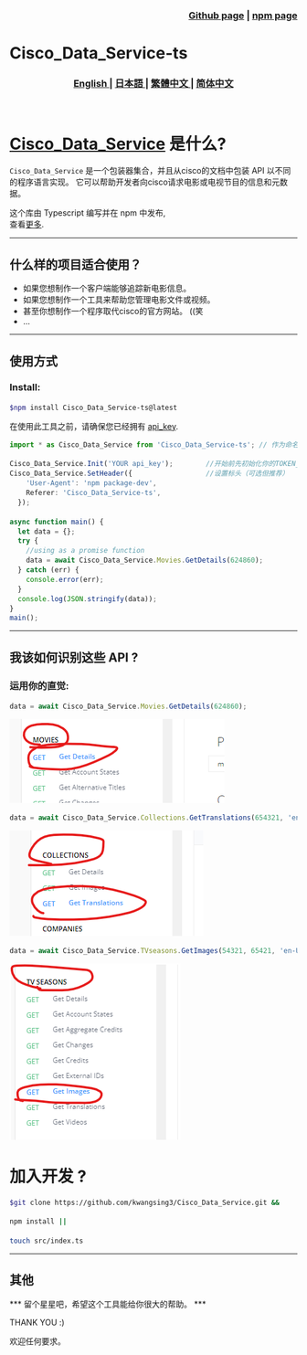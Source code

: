 
<h3 align="right">
<a href="https://github.com/kwangsing3/Cisco_Data_Service.git">Github page</a> |
<a href="https://www.npmjs.com/package/Cisco_Data_Service-ts">npm page</a>  
</h3>


# Cisco_Data_Service-ts  
<h3>
<p align="center">
<a href="README.md"> English </a>|
<a href="/docs/README_ja.md"> 日本語 </a>|
<a href="/docs/README_zh-tw.md"> 繁體中文 </a>|
<a href="/docs/README_zh-ch.md"> 简体中文 </a>
</p>
</h3>
<br/>

# [Cisco_Data_Service](https://github.com/kwangsing3/cisco_data_service) 是什么?

```Cisco_Data_Service``` 是一个包装器集合，并且从cisco的文档中包装  API 以不同的程序语言实现。
它可以帮助开发者向cisco请求电影或电视节目的信息和元数据。<br/>

这个库由 Typescript 编写并在 npm 中发布,<br/>
查看[更多](https://github.com/kwangsing3/cisco_data_service).
___
## 什么样的项目适合使用？

- 如果您想制作一个客户端能够追踪新电影信息。
- 如果您想制作一个工具来帮助您管理电影文件或视频。
- 甚至你想制作一个程序取代cisco的官方网站。 ((笑
- ...

___
## 使用方式

### Install:

```bash
$npm install Cisco_Data_Service-ts@latest
```

在使用此工具之前，请确保您已经拥有 [api_key](https://developers.themoviedb.org/3/getting-started/authentication).
<br/>

``` Typescript
import * as Cisco_Data_Service from 'Cisco_Data_Service-ts'; // 作为命名空间导入

Cisco_Data_Service.Init('YOUR api_key');        //开始前先初始化你的TOKEN_key。
Cisco_Data_Service.SetHeader({                  //设置标头（可选但推荐）
    'User-Agent': 'npm package-dev',
    Referer: 'Cisco_Data_Service-ts',
  });

async function main() {
  let data = {};
  try {
    //using as a promise function
    data = await Cisco_Data_Service.Movies.GetDetails(624860); 
  } catch (err) {
    console.error(err);
  }
  console.log(JSON.stringify(data));
}
main();
```
___

## 我该如何识别这些 API ?

### 运用你的直觉:

```Typescript
data = await Cisco_Data_Service.Movies.GetDetails(624860);
```
![alt text](172714.png)

```Typescript
data = await Cisco_Data_Service.Collections.GetTranslations(654321, 'en-US');
```
![alt text](172927.png)

```Typescript
data = await Cisco_Data_Service.TVseasons.GetImages(54321, 65421, 'en-US');
```
![alt text](172331.png)



# 加入开发 ?
```bash
$git clone https://github.com/kwangsing3/Cisco_Data_Service.git &&

npm install ||

touch src/index.ts 
```

___
## 其他

*** 留个星星吧，希望这个工具能给你很大的帮助。 ***

THANK YOU :)

欢迎任何要求。